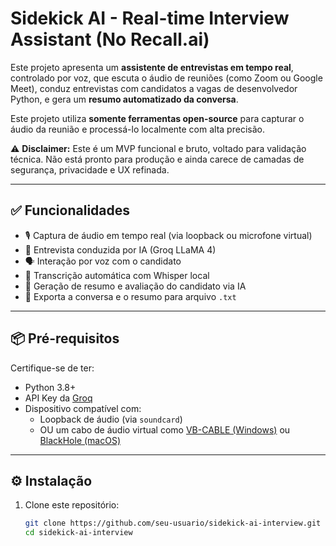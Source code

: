 # Sidekick AI - Real-time Interview Assistant (No Recall.ai)

Este projeto apresenta um **assistente de entrevistas em tempo real**, controlado por voz, que escuta o áudio de reuniões (como Zoom ou Google Meet), conduz entrevistas com candidatos a vagas de desenvolvedor Python, e gera um **resumo automatizado da conversa**.

Este projeto utiliza **somente ferramentas open-source** para capturar o áudio da reunião e processá-lo localmente com alta precisão.

⚠️ **Disclaimer:** Este é um MVP funcional e bruto, voltado para validação técnica. Não está pronto para produção e ainda carece de camadas de segurança, privacidade e UX refinada.

---

## ✅ Funcionalidades

- 🎙️ Captura de áudio em tempo real (via loopback ou microfone virtual)
- 🧠 Entrevista conduzida por IA (Groq LLaMA 4)
- 🗣️ Interação por voz com o candidato
- 📝 Transcrição automática com Whisper local
- 📄 Geração de resumo e avaliação do candidato via IA
- 💾 Exporta a conversa e o resumo para arquivo `.txt`

---

## 📦 Pré-requisitos

Certifique-se de ter:

- Python 3.8+
- API Key da [Groq](https://console.groq.com/)
- Dispositivo compatível com:
  - Loopback de áudio (via `soundcard`)
  - OU um cabo de áudio virtual como [VB-CABLE (Windows)](https://vb-audio.com/Cable/) ou [BlackHole (macOS)](https://existential.audio/blackhole/)

---

## ⚙️ Instalação

1. Clone este repositório:
   ```bash
   git clone https://github.com/seu-usuario/sidekick-ai-interview.git
   cd sidekick-ai-interview